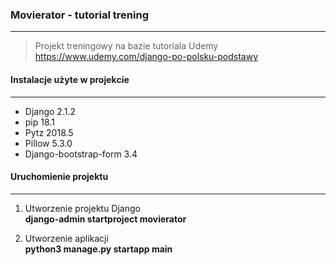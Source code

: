 ### Movierator - tutorial trening
---------   
> Projekt treningowy na bazie tutoriala Udemy https://www.udemy.com/django-po-polsku-podstawy

#### Instalacje użyte w projekcie
---------   
* Django 2.1.2
* pip 18.1
* Pytz 2018.5
* Pillow 5.3.0
* Django-bootstrap-form 3.4

#### Uruchomienie projektu
---------                          
1. Utworzenie projektu Django           
**django-admin startproject movierator**    

2. Utworzenie aplikacji     
**python3 manage.py startapp main**





